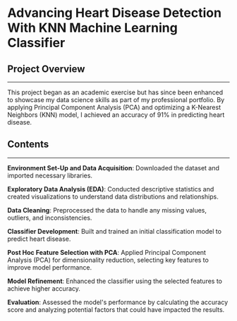 # Advancing Heart Disease Detection With KNN Machine Learning Classifier

## Project Overview
-----

This project began as an academic exercise but has since been enhanced to showcase my data science skills as part of my professional portfolio. By applying Principal Component Analysis (PCA) and optimizing a K-Nearest Neighbors (KNN) model, I achieved an accuracy of 91% in predicting heart disease.

## Contents
--- 

**Environment Set-Up and Data Acquisition**: Downloaded the dataset and imported necessary libraries.

**Exploratory Data Analysis (EDA)**: Conducted descriptive statistics and created visualizations to understand data distributions and relationships.

**Data Cleaning**: Preprocessed the data to handle any missing values, outliers, and inconsistencies.

**Classifier Development**: Built and trained an initial classification model to predict heart disease.

**Post Hoc Feature Selection with PCA**: Applied Principal Component Analysis (PCA) for dimensionality reduction, selecting key features to improve model performance.

**Model Refinement**: Enhanced the classifier using the selected features to achieve higher accuracy.

**Evaluation**: Assessed the model's performance by calculating the accuracy score and analyzing potential factors that could have impacted the results.





